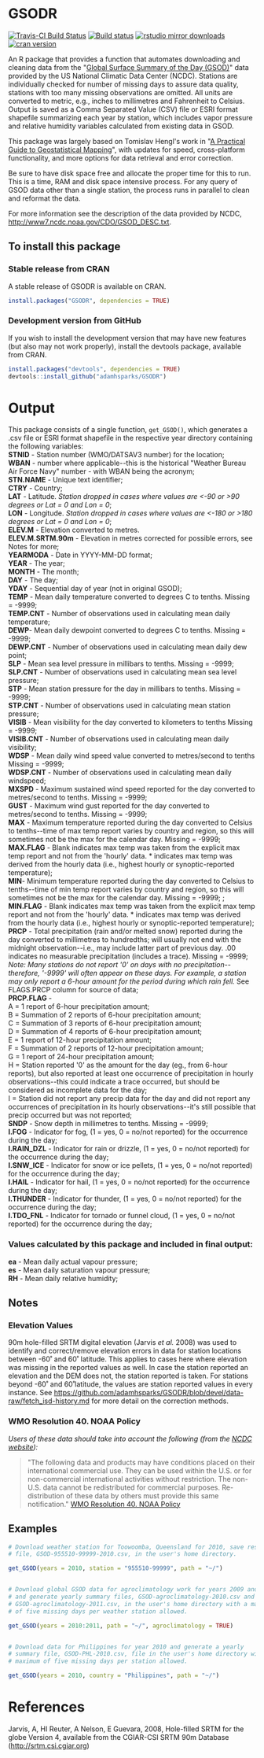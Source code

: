 GSODR
================

[![Travis-CI Build
Status](https://travis-ci.org/adamhsparks/GSODR.svg?branch=master)](https://travis-ci.org/adamhsparks/GSODR)
[![Build
status](https://ci.appveyor.com/api/projects/status/8daqtllo2sg6me07/branch/master?svg=true)](https://ci.appveyor.com/project/adamhsparks/GSODR/branch/master?svg=true)
[![rstudio mirror
downloads](http://cranlogs.r-pkg.org/badges/GSODR?color=brightgreen)](https://github.com/metacran/cranlogs.app)
[![cran
version](http://www.r-pkg.org/badges/version/GSODR)](https://cran.r-project.org/package=GSODR)

An R package that provides a function that automates downloading and
cleaning data from the "[Global Surface Summary of the Day
(GSOD)](https://data.noaa.gov/dataset/global-surface-summary-of-the-day-gsod)"
data provided by the US National Climatic Data Center (NCDC). Stations
are individually checked for number of missing days to assure data
quality, stations with too many missing observations are omitted. All
units are converted to metric, e.g., inches to millimetres and Fahrenheit to
Celsius. Output is saved as a Comma Separated Value (CSV) file or ESRI
format shapefile summarizing each year by station, which includes vapor
pressure and relative humidity variables calculated from existing data
in GSOD.

This package was largely based on Tomislav Hengl's work in "[A Practical
Guide to Geostatistical
Mapping](http://spatial-analyst.net/book/getGSOD.R)", with updates for
speed, cross-platform functionality, and more options for data
retrieval and error correction.

Be sure to have disk space free and allocate the proper time for this to
run. This is a time, RAM and disk space intensive process. For any query
of GSOD data other than a single station, the process runs in parallel
to clean and reformat the data.

For more information see the description of the data provided by NCDC,
<http://www7.ncdc.noaa.gov/CDO/GSOD_DESC.txt>.

To install this package
-----------------------

### Stable release from CRAN

A stable release of GSODR is available on CRAN.

``` r
install.packages("GSODR", dependencies = TRUE)
```

### Development version from GitHub

If you wish to install the development version that may have new
features (but also may not work properly), install the devtools package,
available from CRAN.

``` r
install.packages("devtools", dependencies = TRUE)
devtools::install_github("adamhsparks/GSODR")
```

Output
======

This package consists of a single function, `get_GSOD()`, which generates
a .csv file or ESRI format shapefile in the respective year directory
containing the following variables:  
**STNID** - Station number (WMO/DATSAV3 number) for the location;  
**WBAN** - number where applicable--this is the historical "Weather
Bureau Air Force Navy" number - with WBAN being the acronym;  
**STN.NAME** - Unique text identifier;  
**CTRY** - Country;  
**LAT** - Latitude. *Station dropped in cases where values are &lt;-90
or &gt;90 degrees or Lat = 0 and Lon = 0*;  
**LON** - Longitude. *Station dropped in cases where values are &lt;-180
or &gt;180 degrees or Lat = 0 and Lon = 0*;  
**ELEV.M** - Elevation converted to metres.  
**ELEV.M.SRTM.90m** - Elevation in metres corrected for possible errors,
see Notes for more;  
**YEARMODA** - Date in YYYY-MM-DD format;  
**YEAR** - The year;  
**MONTH** - The month;  
**DAY** - The day;  
**YDAY** - Sequential day of year (not in original GSOD);  
**TEMP** - Mean daily temperature converted to degrees C to tenths.
Missing = -9999;  
**TEMP.CNT** - Number of observations used in calculating mean daily
temperature;  
**DEWP**- Mean daily dewpoint converted to degrees C to tenths. Missing
= -9999;  
**DEWP.CNT** - Number of observations used in calculating mean daily dew
point;  
**SLP** - Mean sea level pressure in millibars to tenths. Missing =
-9999;  
**SLP.CNT** - Number of observations used in calculating mean sea level
pressure;  
**STP** - Mean station pressure for the day in millibars to tenths.
Missing = -9999;  
**STP.CNT** - Number of observations used in calculating mean station
pressure;  
**VISIB** - Mean visibility for the day converted to kilometers to
tenths Missing = -9999;  
**VISIB.CNT** - Number of observations used in calculating mean daily
visibility;  
**WDSP** - Mean daily wind speed value converted to metres/second to
tenths Missing = -9999;  
**WDSP.CNT** - Number of observations used in calculating mean daily
windspeed;  
**MXSPD** - Maximum sustained wind speed reported for the day converted
to metres/second to tenths. Missing = -9999;  
**GUST** - Maximum wind gust reported for the day converted to
metres/second to tenths. Missing = -9999;  
**MAX** - Maximum temperature reported during the day converted to
Celsius to tenths--time of max temp report varies by country and region,
so this will sometimes not be the max for the calendar day. Missing =
-9999;  
**MAX.FLAG** - Blank indicates max temp was taken from the explicit max
temp report and not from the 'hourly' data. \* indicates max temp was
derived from the hourly data (i.e., highest hourly or synoptic-reported
temperature);  
**MIN**- Minimum temperature reported during the day converted to
Celsius to tenths--time of min temp report varies by country and region,
so this will sometimes not be the max for the calendar day. Missing =
-9999; ;  
**MIN.FLAG** - Blank indicates max temp was taken from the explicit max
temp report and not from the 'hourly' data. \* indicates max temp was
derived from the hourly data (i.e., highest hourly or synoptic-reported
temperature);  
**PRCP** - Total precipitation (rain and/or melted snow) reported during
the day converted to millimetres to hundredths; will usually not end
with the midnight observation--i.e., may include latter part of previous
day. .00 indicates no measurable precipitation (includes a trace).
Missing = -9999; *Note: Many stations do not report '0' on days with no
precipitation-- therefore, '-9999' will often appear on these days. For
example, a station may only report a 6-hour amount for the period during
which rain fell.* See FLAGS.PRCP column for source of data;  
**PRCP.FLAG** -  
A = 1 report of 6-hour precipitation amount;  
B = Summation of 2 reports of 6-hour precipitation amount;  
C = Summation of 3 reports of 6-hour precipitation amount;  
D = Summation of 4 reports of 6-hour precipitation amount;  
E = 1 report of 12-hour precipitation amount;  
F = Summation of 2 reports of 12-hour precipitation amount;  
G = 1 report of 24-hour precipitation amount;  
H = Station reported '0' as the amount for the day (eg., from 6-hour
reports), but also reported at least one occurrence of precipitation in
hourly observations--this could indicate a trace occurred, but should be
considered as incomplete data for the day;  
I = Station did not report any precip data for the day and did not
report any occurrences of precipitation in its hourly observations--it's
still possible that precip occurred but was not reported;  
**SNDP** - Snow depth in millimetres to tenths. Missing = -9999;  
**I.FOG** - Indicator for fog, (1 = yes, 0 = no/not reported) for the
occurrence during the day;  
**I.RAIN\_DZL** - Indicator for rain or drizzle, (1 = yes, 0 = no/not
reported) for the occurrence during the day;  
**I.SNW\_ICE** - Indicator for snow or ice pellets, (1 = yes, 0 = no/not
reported) for the occurrence during the day;  
**I.HAIL** - Indicator for hail, (1 = yes, 0 = no/not reported) for the
occurrence during the day;  
**I.THUNDER** - Indicator for thunder, (1 = yes, 0 = no/not reported)
for the occurrence during the day;  
**I.TDO\_FNL** - Indicator for tornado or funnel cloud, (1 = yes, 0 =
no/not reported) for the occurrence during the day;

### Values calculated by this package and included in final output:

**ea** - Mean daily actual vapour pressure;  
**es** - Mean daily saturation vapour pressure;  
**RH** - Mean daily relative humidity;

Notes
-----

### Elevation Values

90m hole-filled SRTM digital elevation (Jarvis *et al.* 2008) was used
to identify and correct/remove elevation errors in data for station
locations between -60˚ and 60˚ latitude. This applies to cases here
where elevation was missing in the reported values as well. In case the
station reported an elevation and the DEM does not, the station reported
is taken. For stations beyond -60˚ and 60˚latitude, the values are
station reported values in every instance. See
<https://github.com/adamhsparks/GSODR/blob/devel/data-raw/fetch_isd-history.md>
for more detail on the correction methods.

### WMO Resolution 40. NOAA Policy

*Users of these data should take into account the following (from the
[NCDC
website](http://www7.ncdc.noaa.gov/CDO/cdoselect.cmd?datasetabbv=GSOD&countryabbv=&georegionabbv=)):*

> "The following data and products may have conditions placed on their
> international commercial use. They can be used within the U.S. or for
> non-commercial international activities without restriction. The
> non-U.S. data cannot be redistributed for commercial purposes.
> Re-distribution of these data by others must provide this same
> notification." [WMO Resolution 40. NOAA
> Policy](http://www.wmo.int/pages/about/Resolution40.html)

Examples
--------
``` r
# Download weather station for Toowoomba, Queensland for 2010, save resulting
# file, GSOD-955510-99999-2010.csv, in the user's home directory.

get_GSOD(years = 2010, station = "955510-99999", path = "~/")


# Download global GSOD data for agroclimatology work for years 2009 and 2010
# and generate yearly summary files, GSOD-agroclimatology-2010.csv and
# GSOD-agroclimatology-2011.csv, in the user's home directory with a maximum
# of five missing days per weather station allowed.

get_GSOD(years = 2010:2011, path = "~/", agroclimatology = TRUE)


# Download data for Philippines for year 2010 and generate a yearly
# summary file, GSOD-PHL-2010.csv, file in the user's home directory with a
# maximum of five missing days per station allowed.

get_GSOD(years = 2010, country = "Philippines", path = "~/")
```

References
==========

Jarvis, A, HI Reuter, A Nelson, E Guevara, 2008, Hole-filled SRTM for
the globe Version 4, available from the CGIAR-CSI SRTM 90m Database
(<http://srtm.csi.cgiar.org>)
